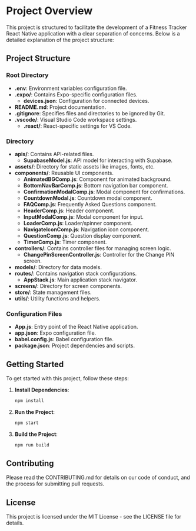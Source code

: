 # Project Overview

This project is structured to facilitate the development of a Fitness Tracker React Native application with a clear separation of concerns. Below is a detailed explanation of the project structure:

## Project Structure

### Root Directory

-   **.env**: Environment variables configuration file.
-   **.expo/**: Contains Expo-specific configuration files.
    -   **devices.json**: Configuration for connected devices.
-   **README.md**: Project documentation.
-   **.gitignore**: Specifies files and directories to be ignored by Git.
-   **.vscode/**: Visual Studio Code workspace settings.
    -   **.react/**: React-specific settings for VS Code.

### Directory

-   **apis/**: Contains API-related files.
    -   **SupabaseModel.js**: API model for interacting with Supabase.
-   **assets/**: Directory for static assets like images, fonts, etc.
-   **components/**: Reusable UI components.
    -   **AnimatedBGComp.js**: Component for animated background.
    -   **BottomNavBarComp.js**: Bottom navigation bar component.
    -   **ConfirmationModalComp.js**: Modal component for confirmations.
    -   **CountdownModal.js**: Countdown modal component.
    -   **FAQComp.js**: Frequently Asked Questions component.
    -   **HeaderComp.js**: Header component.
    -   **InputModalComp.js**: Modal component for input.
    -   **LoaderComp.js**: Loader/spinner component.
    -   **NavigateIconComp.js**: Navigation icon component.
    -   **QuestionComp.js**: Question display component.
    -   **TimerComp.js**: Timer component.
-   **controllers/**: Contains controller files for managing screen logic.
    -   **ChangePinScreenController.js**: Controller for the Change PIN screen.
-   **models/**: Directory for data models.
-   **routes/**: Contains navigation stack configurations.
    -   **AppStack.js**: Main application stack navigator.
-   **screens/**: Directory for screen components.
-   **store/**: State management files.
-   **utils/**: Utility functions and helpers.

### Configuration Files

-   **App.js**: Entry point of the React Native application.
-   **app.json**: Expo configuration file.
-   **babel.config.js**: Babel configuration file.
-   **package.json**: Project dependencies and scripts.

## Getting Started

To get started with this project, follow these steps:

1. **Install Dependencies**:

    ```sh
    npm install
    ```

2. **Run the Project**:

    ```sh
    npm start
    ```

3. **Build the Project**:
    ```sh
    npm run build
    ```

## Contributing

Please read the CONTRIBUTING.md for details on our code of conduct, and the process for submitting pull requests.

## License

This project is licensed under the MIT License - see the LICENSE file for details.
